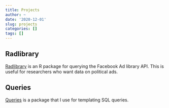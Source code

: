 ```yaml
---
title: Projects
author: ~
date: '2020-12-01'
slug: projects
categories: []
tags: []
---
```


## Radlibrary
[Radlibrary](https://github.com/facebookresearch/Radlibrary) is an R package for querying the Facebook Ad library API. This is useful for researchers who want data on political ads.
  
## Queries
[Queries](https://github.com/colin-fraser/queries) is a package that I use for templating SQL queries.